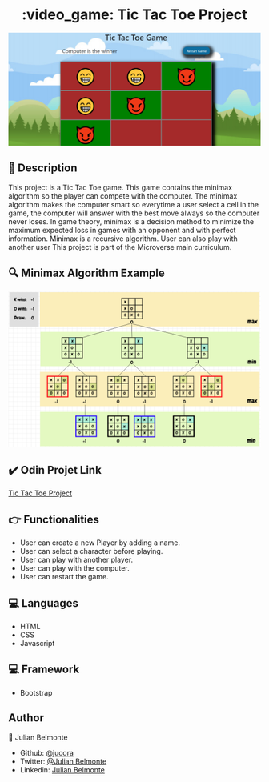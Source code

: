 <h1 align="center">:video_game: Tic Tac Toe Project</h1>

<p align="center">
  <img src="src/images/tictactoe.png">
</p>


## :pencil: Description

This project is a Tic Tac Toe game. This game contains the minimax algorithm so the player can compete with the computer. The minimax algorithm makes the computer smart so everytime a user select a cell in the game, the computer will answer with the best move always so the computer never loses. In game theory, minimax is a decision method to minimize the maximum expected loss in games with an opponent and with perfect information. Minimax is a recursive algorithm. User can also play with another user This project is part of the Microverse main curriculum.

## :mag: Minimax Algorithm Example

<p align="center">
  <img src="src/images/minimax.png">
</p>

## :heavy_check_mark: Odin Projet Link 

[Tic Tac Toe Project](https://www.theodinproject.com/courses/javascript/lessons/tic-tac-toe-javascript)

## :point_right: Functionalities

- User can create a new Player by adding a name.
- User can select a character before playing.
- User can play with another player.
- User can play with the computer.
- User can restart the game. 

## :computer: Languages

- HTML
- CSS
- Javascript

## :computer: Framework

- Bootstrap

## Author

:man: Julian Belmonte

- Github: [@jucora](https://github.com/jucora)
- Twitter: [@Julian Belmonte](twitter.com/JulianBelmonte)
- Linkedin: [Julian Belmonte](linkedin.com/in/julianbel)
